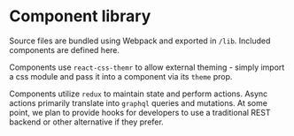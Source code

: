 # Component library

Source files are bundled using Webpack and exported in `/lib`. Included components are defined here.

Components use `react-css-themr` to allow external theming - simply import a css module and pass it into a component via its `theme` prop.

Components utilize `redux` to maintain state and perform actions. Async actions primarily translate into `graphql` queries and mutations. At some point, we plan to provide hooks for developers to use a traditional REST backend or other alternative if they prefer.
